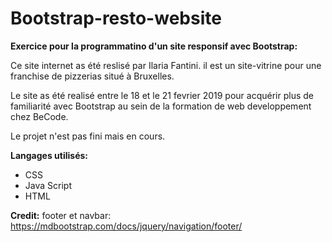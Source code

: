 # Bootstrap-resto-website

**Exercice pour la programmatino d'un site responsif avec Bootstrap:**

Ce site internet as été reslisé par Ilaria Fantini.
il est un site-vitrine pour une franchise de pizzerias situé à Bruxelles.

Le site as été realisé entre le 18 et le 21 fevrier 2019 pour acquérir plus de familiarité avec Bootstrap au sein de la formation de web developpement chez BeCode.

Le projet n'est pas fini mais en cours. 

**Langages utilisés:**

- CSS
- Java Script
- HTML




**Credit:**
footer et navbar:
https://mdbootstrap.com/docs/jquery/navigation/footer/
